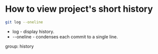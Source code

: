 # How to view project's short history

```bash
git log --oneline
```

- log - display history.
- --oneline - condenses each commit to a single line.

group: history
